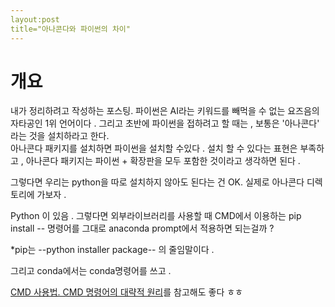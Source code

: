 ```yaml
---
layout:post
title="아나콘다와 파이썬의 차이"
---
```

# 개요
내가 정리하려고 작성하는 포스팅. 
파이썬은 AI라는 키워드를 빼먹을 수 없는 요즈음의 자타공인 1위 언어이다 . 
그리고 초반에 파이썬을 접하려고 할 때는 , 보통은 '아나콘다' 라는 것을 설치하라고 한다.  
아나콘다 패키지를 설치하면 파이썬을 설치할 수있다 . 설치 할 수 있다는 표현은 부족하고 , 
아나콘다 패키지는 파이썬 + 확장판을 모두 포함한 것이라고 생각하면 된다 . 

그렇다면 우리는 python을 따로 설치하지 않아도 된다는 건 OK. 
실제로 아나콘다 디렉토리에 가보자 . 

Python 이 있음 . 
그렇다면 외부라이브러리를 사용할 때 CMD에서 이용하는 pip install -- 명령어를 그대로 
anaconda prompt에서 적용하면 되는걸까 ? 

*pip는 --python installer package-- 의 줄임말이다 . 

그리고 conda에서는 conda명령어를 쓰고 . 

 [CMD 사용법. CMD 명령어의 대략적 원리]()를 참고해도 좋다 ㅎㅎ
